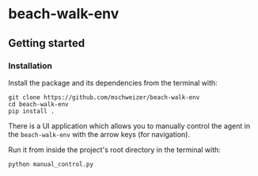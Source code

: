 # beach-walk-env

## Getting started
### Installation
Install the package and its dependencies from the terminal with:
```
git clone https://github.com/mschweizer/beach-walk-env
cd beach-walk-env
pip install .
```
There is a UI application which allows you to manually control the agent in the `beach-walk-env` with the arrow keys 
(for navigation).

Run it from inside the project's root directory in the terminal with:
```
python manual_control.py
```
